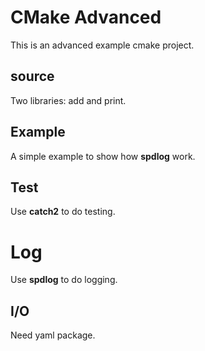 # CMake Advanced

This is an advanced example cmake project.

## source

Two libraries: add and print.

## Example

A simple example to show how **spdlog** work.

## Test

Use **catch2** to do testing.

# Log

Use **spdlog** to do logging.

## I/O

Need yaml package.